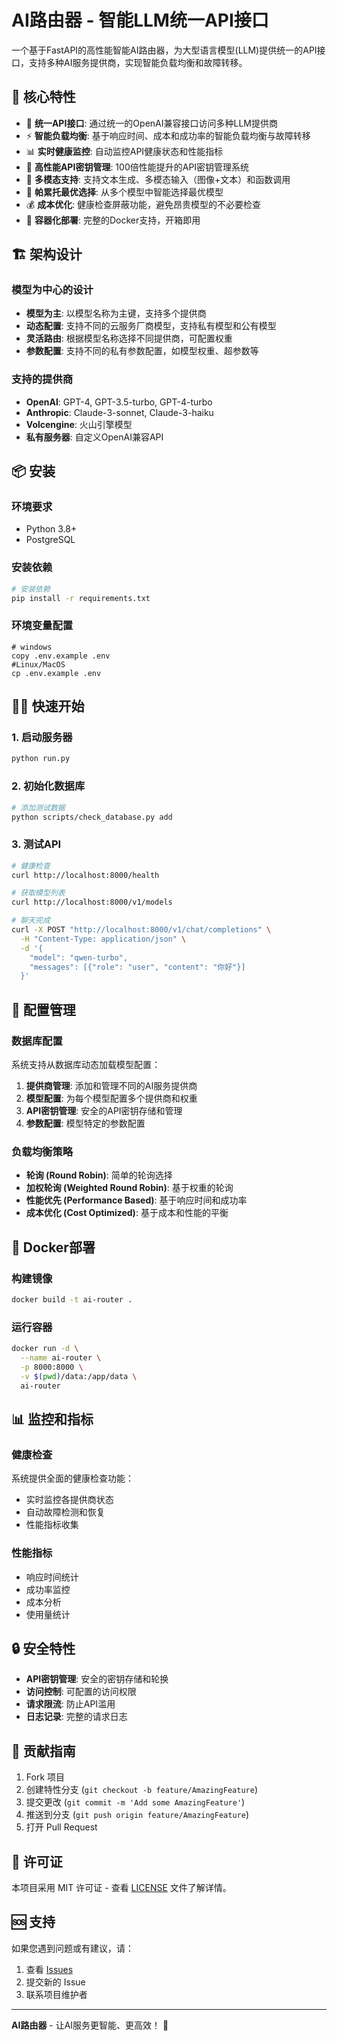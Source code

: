 # AI路由器 - 智能LLM统一API接口

一个基于FastAPI的高性能智能AI路由器，为大型语言模型(LLM)提供统一的API接口，支持多种AI服务提供商，实现智能负载均衡和故障转移。

## 🚀 核心特性

- 🔄 **统一API接口**: 通过统一的OpenAI兼容接口访问多种LLM提供商
- ⚡ **智能负载均衡**: 基于响应时间、成本和成功率的智能负载均衡与故障转移
- 📊 **实时健康监控**: 自动监控API健康状态和性能指标
- 🔑 **高性能API密钥管理**: 100倍性能提升的API密钥管理系统
- 🎯 **多模态支持**: 支持文本生成、多模态输入（图像+文本）和函数调用
- 🚀 **帕累托最优选择**: 从多个模型中智能选择最优模型
- 💰 **成本优化**: 健康检查屏蔽功能，避免昂贵模型的不必要检查
- 🐳 **容器化部署**: 完整的Docker支持，开箱即用

## 🏗️ 架构设计

### 模型为中心的设计

- **模型为主**: 以模型名称为主键，支持多个提供商
- **动态配置**: 支持不同的云服务厂商模型，支持私有模型和公有模型
- **灵活路由**: 根据模型名称选择不同提供商，可配置权重
- **参数配置**: 支持不同的私有参数配置，如模型权重、超参数等

### 支持的提供商

- **OpenAI**: GPT-4, GPT-3.5-turbo, GPT-4-turbo
- **Anthropic**: Claude-3-sonnet, Claude-3-haiku
- **Volcengine**: 火山引擎模型
- **私有服务器**: 自定义OpenAI兼容API

## 📦 安装

### 环境要求

- Python 3.8+
- PostgreSQL

### 安装依赖

```bash
# 安装依赖
pip install -r requirements.txt
```

### 环境变量配置

```shell
# windows
copy .env.example .env
#Linux/MacOS
cp .env.example .env
```

## 🏃‍♂️ 快速开始

### 1. 启动服务器

```bash
python run.py
```

### 2. 初始化数据库

```bash
# 添加测试数据
python scripts/check_database.py add
```

### 3. 测试API

```bash
# 健康检查
curl http://localhost:8000/health

# 获取模型列表
curl http://localhost:8000/v1/models

# 聊天完成
curl -X POST "http://localhost:8000/v1/chat/completions" \
  -H "Content-Type: application/json" \
  -d '{
    "model": "qwen-turbo",
    "messages": [{"role": "user", "content": "你好"}]
  }'
```

## 🔧 配置管理

### 数据库配置

系统支持从数据库动态加载模型配置：

1. **提供商管理**: 添加和管理不同的AI服务提供商
2. **模型配置**: 为每个模型配置多个提供商和权重
3. **API密钥管理**: 安全的API密钥存储和管理
4. **参数配置**: 模型特定的参数配置

### 负载均衡策略

- **轮询 (Round Robin)**: 简单的轮询选择
- **加权轮询 (Weighted Round Robin)**: 基于权重的轮询
- **性能优先 (Performance Based)**: 基于响应时间和成功率
- **成本优化 (Cost Optimized)**: 基于成本和性能的平衡

## 🐳 Docker部署

### 构建镜像

```bash
docker build -t ai-router .
```

### 运行容器

```bash
docker run -d \
  --name ai-router \
  -p 8000:8000 \
  -v $(pwd)/data:/app/data \
  ai-router
```

## 📊 监控和指标

### 健康检查

系统提供全面的健康检查功能：

- 实时监控各提供商状态
- 自动故障检测和恢复
- 性能指标收集

### 性能指标

- 响应时间统计
- 成功率监控
- 成本分析
- 使用量统计

## 🔒 安全特性

- **API密钥管理**: 安全的密钥存储和轮换
- **访问控制**: 可配置的访问权限
- **请求限流**: 防止API滥用
- **日志记录**: 完整的请求日志

## 🤝 贡献指南

1. Fork 项目
2. 创建特性分支 (`git checkout -b feature/AmazingFeature`)
3. 提交更改 (`git commit -m 'Add some AmazingFeature'`)
4. 推送到分支 (`git push origin feature/AmazingFeature`)
5. 打开 Pull Request

## 📄 许可证

本项目采用 MIT 许可证 - 查看 [LICENSE](LICENSE) 文件了解详情。

## 🆘 支持

如果您遇到问题或有建议，请：

1. 查看 [Issues](../../issues)
2. 提交新的 Issue
3. 联系项目维护者

---

**AI路由器** - 让AI服务更智能、更高效！ 🚀
